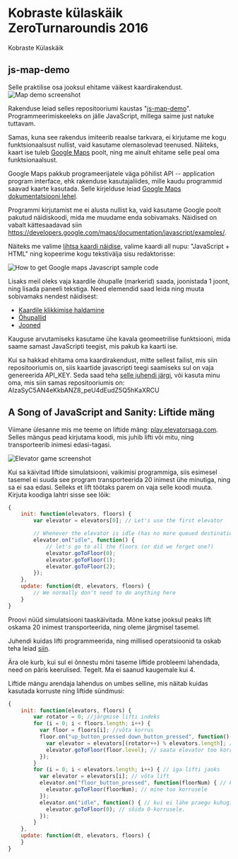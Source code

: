 # Kobraste külaskäik ZeroTurnaroundis 2016
Kobraste Külaskäik






## js-map-demo
Selle praktilise osa jooksul ehitame väikest kaardirakendust. 
![Map demo screenshot](https://dl.dropboxusercontent.com/u/17251331/js-map-demo-screenshot.png)

Rakenduse leiad selles repositooriumi kaustas "[js-map-demo](https://github.com/toomasr/koprad-2016-zt/tree/master/js-map-demo)". Programmeerimiskeeleks on jälle JavaScript, millega saime just natuke tuttavam. 

Samas, kuna see rakendus imiteerib reaalse tarkvara, ei kirjutame me kogu funktsionaalsust nullist, vaid kasutame olemasolevad teenused. Näiteks, kaart ise tuleb [Google Maps](https://maps.google.com) poolt, ning me ainult ehitame selle peal oma funktsionaalsust. 

Google Maps pakkub programeerijatele väga põhilist API -- application program interface, ehk rakenduse kasutajaliides, mille kaudu programmid saavad kaarte kasutada. Selle kirjelduse leiad [Google Maps dokumentatsiooni lehel](https://developers.google.com/maps/documentation/javascript/). 

Programmi kirjutamist me ei alusta nullist ka, vaid kasutame Google poolt pakutud näidiskoodi, mida me muudame enda sobivamaks. Näidised on vabalt kättesaadavad siin https://developers.google.com/maps/documentation/javascript/examples/.

Näiteks me valime [lihtsa kaardi näidise](https://developers.google.com/maps/documentation/javascript/examples/map-simple), valime kaardi all nupu: "JavaScript + HTML" ning kopeerime kogu tekstivälja sisu redaktorisse: 

![How to get Google maps Javascript sample code](https://dl.dropboxusercontent.com/u/17251331/how-to-use-maps-samples.png)

Lisaks meil oleks vaja kaardile õhupalle (markerid) saada, joonistada 1 joont, ning lisada paneeli tekstiga. Need elemendid saad leida ning muuta sobivamaks nendest näidisest:
* [Kaardile klikkimise haldamine](https://developers.google.com/maps/documentation/javascript/examples/event-simple)
* [Õhupallid](https://developers.google.com/maps/documentation/javascript/examples/marker-labels)
* [Jooned](https://developers.google.com/maps/documentation/javascript/examples/polyline-simple)

Kauguse arvutamiseks kasutame ühe kavala geomeetrilise funktsiooni, mida saame samast JavaScripti teegist, mis pakub ka kaarti ise.

Kui sa hakkad ehitama oma kaardirakendust, mitte sellest failist, mis siin repositooriumis on, siis kaartide javascripti teegi saamiseks sul on vaja genereerida API_KEY. Seda saad teha [selle juhendi järgi](https://developers.google.com/maps/documentation/javascript/get-api-key), või kasuta minu oma, mis siin samas repositooriumis on: AIzaSyC5AN4eKkbANZ8_peU4dEudZ5Q5hKaXRCU

## A Song of JavaScript and Sanity: Liftide mäng

Viimane ülesanne mis me teeme on liftide mäng: [play.elevatorsaga.com](http://play.elevatorsaga.com/). Selles mängus pead kirjutama koodi, mis juhib lifti või mitu, ning transporteerib inimesi edasi-tagasi. 

![Elevator game screenshot](https://dl.dropboxusercontent.com/u/17251331/elevatorsaga-screenshot.png)

Kui sa käivitad liftide simulatsiooni, vaikimisi programmiga, siis esimesel tasemel ei suuda see program transporteerida 20 inimest ühe minutiga, ning sa ei saa edasi. Selleks et lift töötaks parem on vaja selle koodi muuta. Kirjuta koodiga lahtri sisse see lõik:

```javascript
{
    init: function(elevators, floors) {
        var elevator = elevators[0]; // Let's use the first elevator

        // Whenever the elevator is idle (has no more queued destinations) ...
        elevator.on("idle", function() {
            // let's go to all the floors (or did we forget one?)
            elevator.goToFloor(0);
            elevator.goToFloor(1);
            elevator.goToFloor(2);
        });
    },
    update: function(dt, elevators, floors) {
        // We normally don't need to do anything here
    }
}
```

Proovi nüüd simulatsiooni taaskäivitada. Mõne katse jooksul peaks lift oskama 20 inimest transporteerida, ning oleme järgmisel tasemel. 

Juhendi kuidas lifti programmeerida, ning millised operatsioonid ta oskab teha leiad [siin](http://play.elevatorsaga.com/documentation.html). 

Ära ole kurb, kui sul ei õnnestu mõni taseme liftide probleemi lahendada, need on päris keerulised. Tegelt. Ma ei saanud kaugemale kui 4. 

Liftide mängu arendaja lahendus on umbes selline, mis näitab kuidas kasutada korruste ning liftide sündmusi:

```javascript
{
    init: function(elevators, floors) {
        var rotator = 0; //järgmise lifti indeks
        for (i = 0; i < floors.length; i++) {
          var floor = floors[i]; //võta korrus
          floor.on("up_button_pressed down_button_pressed", function() { // kui korruse on nupp vajutatud
            var elevator = elevators[(rotator++) % elevators.length]; // võta järgmine elevator
            elevator.goToFloor(floor.level); // saata elevator too korrusele
          }); 
        }
        for (i = 0; i < elevators.length; i++) { // iga lifti jaoks
          var elevator = elevators[i]; // võta lift
          elevator.on("floor_button_pressed", function(floorNum) { // kui liftis on nupp vajutatud
            elevator.goToFloor(floorNum); // mine too korrusele
          });
          elevator.on("idle", function() { // kui ei lähe praegu kuhugi
            elevator.goToFloor(0); // sõida 0-korrusele.
          });
        }
    },
    update: function(dt, elevators, floors) {
    }
}
```
